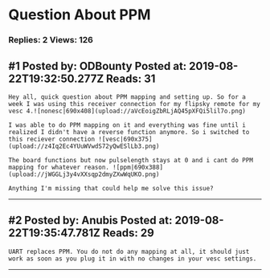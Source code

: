 # Question About PPM

### Replies: 2 Views: 126

## \#1 Posted by: ODBounty Posted at: 2019-08-22T19:32:50.277Z Reads: 31

```
Hey all, quick question about PPM mapping and setting up. So for a week I was using this receiver connection for my flipsky remote for my vesc 4.![nonesc|690x408](upload://aVcEoigZbRLjAQ45pXFQi5lil7o.png) 

I was able to do PPM mapping on it and everything was fine until i realized I didn't have a reverse function anymore. So i switched to this reciever connection ![vesc|690x375](upload://z4Iq2Ec4YUuWVwdS72yQwESlLb3.png) 

The board functions but now pulselength stays at 0 and i cant do PPM mapping for whatever reason. ![ppm|690x388](upload://jWGGLj3y4vXXsqp2dmyZXwWqUKO.png) 

Anything I'm missing that could help me solve this issue?
```

---
## \#2 Posted by: Anubis Posted at: 2019-08-22T19:35:47.781Z Reads: 29

```
UART replaces PPM. You do not do any mapping at all, it should just work as soon as you plug it in with no changes in your vesc settings.
```

---
